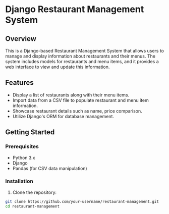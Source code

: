 # Django Restaurant Management System

## Overview

This is a Django-based Restaurant Management System that allows users to manage and display information about restaurants and their menus. The system includes models for restaurants and menu items, and it provides a web interface to view and update this information.

## Features

- Display a list of restaurants along with their menu items.
- Import data from a CSV file to populate restaurant and menu item information.
- Showcase restaurant details such as name, price comparison.
- Utilize Django's ORM for database management.

## Getting Started

### Prerequisites

- Python 3.x
- Django
- Pandas (for CSV data manipulation)

### Installation

1. Clone the repository:

```bash
git clone https://github.com/your-username/restaurant-management.git
cd restaurant-management

